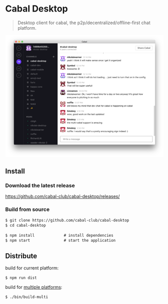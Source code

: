 # Cabal Desktop

> Desktop client for cabal, the p2p/decentralized/offline-first chat platform.

<center><img src="screenshot.png"/></center>

## Install

### Download the latest release

https://github.com/cabal-club/cabal-desktop/releases/

### Build from source

```
$ git clone https://github.com/cabal-club/cabal-desktop
$ cd cabal-desktop

$ npm install             # install dependencies
$ npm start               # start the application
```

## Distribute

build for current platform:

```
$ npm run dist
```

build for [multiple platforms](https://www.electron.build/multi-platform-build#docker):

```
$ ./bin/build-multi
```
